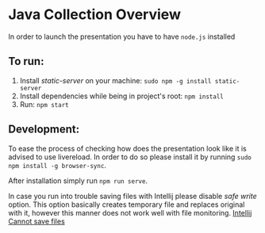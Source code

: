 # Java Collection Overview
In order to launch the presentation you have to have `node.js` installed

## To run:
1. Install _static-server_ on your machine: `sudo npm -g install static-server`
2. Install dependencies while being in project's root: `npm install`
3. Run: `npm start`

## Development:
To ease the process of checking how does the presentation look like it is advised to use livereload. In order to do so please install it by running `sudo npm install -g browser-sync`.

After installation simply run `npm run serve`.

In case you run into trouble saving files with Intellij please disable _safe write_ option. This option basically creates temporary file and replaces original with it, however this manner does not work well with file monitoring.
[Intellij Cannot save files](https://intellij-support.jetbrains.com/hc/en-us/community/posts/115000329604-Updated-to-2017-1-3-now-getting-Cannot-save-files-error)
